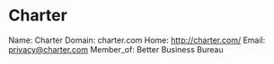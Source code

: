 
# Charter

Name: Charter
Domain: charter.com
Home: http://charter.com/
Email: privacy@charter.com
Member_of: Better Business Bureau
